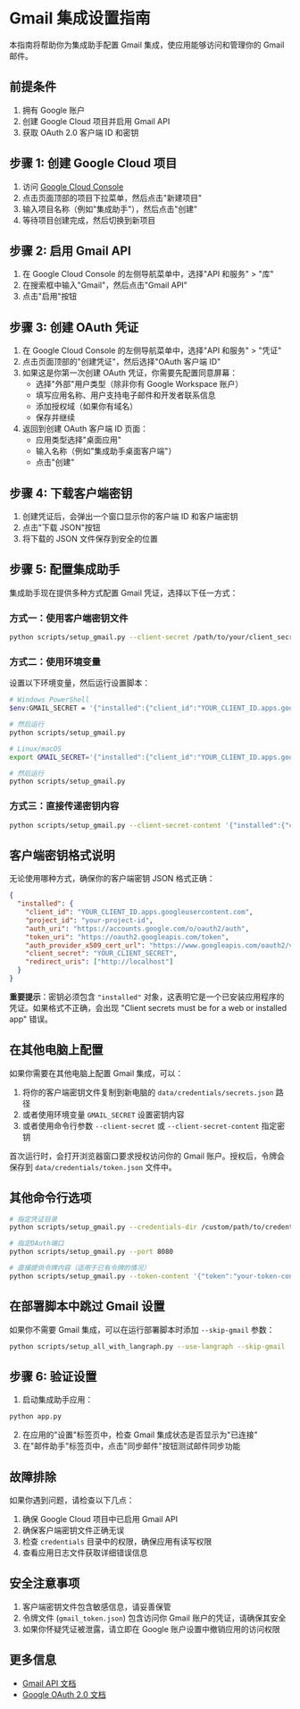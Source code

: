 # Gmail 集成设置指南

本指南将帮助你为集成助手配置 Gmail 集成，使应用能够访问和管理你的 Gmail 邮件。

## 前提条件

1. 拥有 Google 账户
2. 创建 Google Cloud 项目并启用 Gmail API
3. 获取 OAuth 2.0 客户端 ID 和密钥

## 步骤 1: 创建 Google Cloud 项目

1. 访问 [Google Cloud Console](https://console.cloud.google.com/)
2. 点击页面顶部的项目下拉菜单，然后点击"新建项目"
3. 输入项目名称（例如"集成助手"），然后点击"创建"
4. 等待项目创建完成，然后切换到新项目

## 步骤 2: 启用 Gmail API

1. 在 Google Cloud Console 的左侧导航菜单中，选择"API 和服务" > "库"
2. 在搜索框中输入"Gmail"，然后点击"Gmail API"
3. 点击"启用"按钮

## 步骤 3: 创建 OAuth 凭证

1. 在 Google Cloud Console 的左侧导航菜单中，选择"API 和服务" > "凭证"
2. 点击页面顶部的"创建凭证"，然后选择"OAuth 客户端 ID"
3. 如果这是你第一次创建 OAuth 凭证，你需要先配置同意屏幕：
   - 选择"外部"用户类型（除非你有 Google Workspace 账户）
   - 填写应用名称、用户支持电子邮件和开发者联系信息
   - 添加授权域（如果你有域名）
   - 保存并继续
4. 返回到创建 OAuth 客户端 ID 页面：
   - 应用类型选择"桌面应用"
   - 输入名称（例如"集成助手桌面客户端"）
   - 点击"创建"

## 步骤 4: 下载客户端密钥

1. 创建凭证后，会弹出一个窗口显示你的客户端 ID 和客户端密钥
2. 点击"下载 JSON"按钮
3. 将下载的 JSON 文件保存到安全的位置

## 步骤 5: 配置集成助手

集成助手现在提供多种方式配置 Gmail 凭证，选择以下任一方式：

### 方式一：使用客户端密钥文件

```bash
python scripts/setup_gmail.py --client-secret /path/to/your/client_secret.json
```

### 方式二：使用环境变量

设置以下环境变量，然后运行设置脚本：

```bash
# Windows PowerShell
$env:GMAIL_SECRET = '{"installed":{"client_id":"YOUR_CLIENT_ID.apps.googleusercontent.com","project_id":"your-project-id","auth_uri":"https://accounts.google.com/o/oauth2/auth","token_uri":"https://oauth2.googleapis.com/token","auth_provider_x509_cert_url":"https://www.googleapis.com/oauth2/v1/certs","client_secret":"YOUR_CLIENT_SECRET","redirect_uris":["http://localhost"]}}'

# 然后运行
python scripts/setup_gmail.py
```

```bash
# Linux/macOS
export GMAIL_SECRET='{"installed":{"client_id":"YOUR_CLIENT_ID.apps.googleusercontent.com","project_id":"your-project-id","auth_uri":"https://accounts.google.com/o/oauth2/auth","token_uri":"https://oauth2.googleapis.com/token","auth_provider_x509_cert_url":"https://www.googleapis.com/oauth2/v1/certs","client_secret":"YOUR_CLIENT_SECRET","redirect_uris":["http://localhost"]}}'

# 然后运行
python scripts/setup_gmail.py
```

### 方式三：直接传递密钥内容

```bash
python scripts/setup_gmail.py --client-secret-content '{"installed":{"client_id":"YOUR_CLIENT_ID.apps.googleusercontent.com","project_id":"your-project-id","auth_uri":"https://accounts.google.com/o/oauth2/auth","token_uri":"https://oauth2.googleapis.com/token","auth_provider_x509_cert_url":"https://www.googleapis.com/oauth2/v1/certs","client_secret":"YOUR_CLIENT_SECRET","redirect_uris":["http://localhost"]}}'
```

## 客户端密钥格式说明

无论使用哪种方式，确保你的客户端密钥 JSON 格式正确：

```json
{
  "installed": {
    "client_id": "YOUR_CLIENT_ID.apps.googleusercontent.com",
    "project_id": "your-project-id",
    "auth_uri": "https://accounts.google.com/o/oauth2/auth",
    "token_uri": "https://oauth2.googleapis.com/token",
    "auth_provider_x509_cert_url": "https://www.googleapis.com/oauth2/v1/certs",
    "client_secret": "YOUR_CLIENT_SECRET",
    "redirect_uris": ["http://localhost"]
  }
}
```

**重要提示**：密钥必须包含 `"installed"` 对象，这表明它是一个已安装应用程序的凭证。如果格式不正确，会出现 "Client secrets must be for a web or installed app" 错误。

## 在其他电脑上配置

如果你需要在其他电脑上配置 Gmail 集成，可以：

1. 将你的客户端密钥文件复制到新电脑的 `data/credentials/secrets.json` 路径
2. 或者使用环境变量 `GMAIL_SECRET` 设置密钥内容
3. 或者使用命令行参数 `--client-secret` 或 `--client-secret-content` 指定密钥

首次运行时，会打开浏览器窗口要求授权访问你的 Gmail 账户。授权后，令牌会保存到 `data/credentials/token.json` 文件中。

## 其他命令行选项

```bash
# 指定凭证目录
python scripts/setup_gmail.py --credentials-dir /custom/path/to/credentials

# 指定OAuth端口
python scripts/setup_gmail.py --port 8080

# 直接提供令牌内容（适用于已有令牌的情况）
python scripts/setup_gmail.py --token-content '{"token":"your-token-content",...}'
```

## 在部署脚本中跳过 Gmail 设置

如果你不需要 Gmail 集成，可以在运行部署脚本时添加 `--skip-gmail` 参数：

```bash
python scripts/setup_all_with_langraph.py --use-langraph --skip-gmail
```

## 步骤 6: 验证设置

1. 启动集成助手应用：

```bash
python app.py
```

2. 在应用的"设置"标签页中，检查 Gmail 集成状态是否显示为"已连接"
3. 在"邮件助手"标签页中，点击"同步邮件"按钮测试邮件同步功能

## 故障排除

如果你遇到问题，请检查以下几点：

1. 确保 Google Cloud 项目中已启用 Gmail API
2. 确保客户端密钥文件正确无误
3. 检查 `credentials` 目录中的权限，确保应用有读写权限
4. 查看应用日志文件获取详细错误信息

## 安全注意事项

1. 客户端密钥文件包含敏感信息，请妥善保管
2. 令牌文件 (`gmail_token.json`) 包含访问你 Gmail 账户的凭证，请确保其安全
3. 如果你怀疑凭证被泄露，请立即在 Google 账户设置中撤销应用的访问权限

## 更多信息

- [Gmail API 文档](https://developers.google.com/gmail/api)
- [Google OAuth 2.0 文档](https://developers.google.com/identity/protocols/oauth2)
